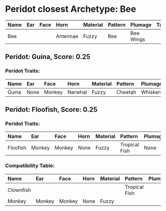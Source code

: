 # Peridot closest Archetype: Bee

| Name | Ear  | Face | Horn     | Material | Pattern | Plumage   | Tail |
| :--- | :--- | :--- | :------- | :------- | :------ | :-------- | :--- |
| Bee  |      |      | Antennae | Fuzzy    | Bee     | Bee Wings |      |

## Peridot: Guina, Score: 0.25

### Peridot Traits:
| Name  | Ear  | Face   | Horn    | Material | Pattern | Plumage  | Tail    |
| :---- | :--- | :----- | :------ | :------- | :------ | :------- | :------ |
| Guina | None | Monkey | Narwhal | Fuzzy    | Cheetah | Whiskers | Mermaid |

## Peridot: Floofish, Score: 0.25

### Peridot Traits:
| Name     | Ear    | Face   | Horn | Material | Pattern       | Plumage | Tail  |
| :------- | :----- | :----- | :--- | :------- | :------------ | :------ | :---- |
| Floofish | Monkey | Monkey | None | Fuzzy    | Tropical Fish | None    | Mouse |

### Compatibility Table:
| Name      | Ear    | Face   | Horn | Material | Pattern       | Plumage | Tail  |
| :-------- | :----- | :----- | :--- | :------- | :------------ | :------ | :---- |
| Clownfish |        |        |      |          | Tropical Fish |         |       |
| Monkey    | Monkey | Monkey | None | Fuzzy    |               |         | Mouse |


